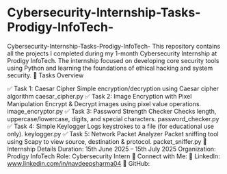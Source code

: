 # Cybersecurity-Internship-Tasks-Prodigy-InfoTech-
Cybersecurity-Internship-Tasks-Prodigy-InfoTech-
This repository contains all the projects I completed during my 1-month Cybersecurity Internship at Prodigy InfoTech. The internship focused on developing core security tools using Python and learning the foundations of ethical hacking and system security. 📁 Tasks Overview

✅ Task 1: Caesar Cipher
Simple encryption/decryption using Caesar cipher algorithm
caesar_cipher.py
✅ Task 2: Image Encryption with Pixel Manipulation
Encrypt & Decrypt images using pixel value operations.
image_encryptor.py
✅ Task 3: Password Strength Checker
Checks length, uppercase/lowercase, digits, and special characters.
password_checker.py
✅ Task 4: Simple Keylogger
Logs keystrokes to a file (for educational use only).
keylogger.py
✅ Task 5: Network Packet Analyzer
Packet sniffing tool using Scapy to view source, destination & protocol.
packet_sniffer.py
📌 Internship Details
Duration: 15th June 2025 – 15th July 2025
Organization: Prodigy InfoTech
Role: Cybersecurity Intern
🔗 Connect with Me:
🔹 LinkedIn: www.linkedin.com/in/navdeepsharma04
🔹 GitHub:
